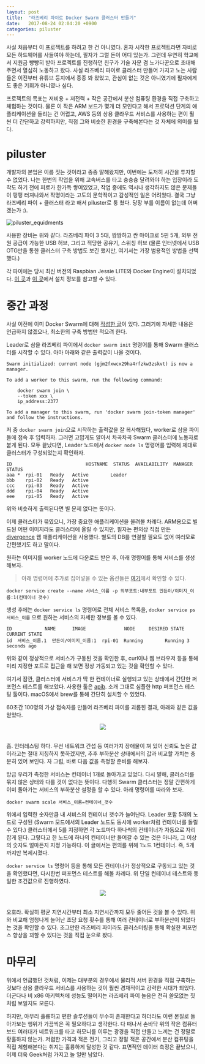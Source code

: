 ```yaml
---
layout: post
title:  "라즈베리 파이로 Docker Swarm 클러스터 만들기"
date:   2017-08-24 02:04:20 +0900
categories: piluster
---
```


사실 처음부터 이 프로젝트를 하려고 한 건 아니였다. 혼자 시작한 프로젝트라면 자비로 모든 하드웨어를 사들여야 하는데, 필자가 그럴 돈이 어디 있는가. 그런데 우연히 학교에서 지원금 빵빵히 받아 프로젝트를 진행하던 친구가 기술 자문 겸 노가다꾼으로 초대해 주면서 열심히 노동하고 왔다. 사실 라즈베리 파이로 클러스터 만들어 가지고 노는 사람들은 이전부터 유튜브 등지에서 종종 봐 왔었고, 관심이 없는 것은 아니였기에 필자에게도 좋은 기회가 아니였나 싶다.

프로젝트의 목표는 저비용 + 저전력 + 작은 공간에서 분산 컴퓨팅 환경을 직접 구축하고 체험하는 것이다. 물론 이 작은 ARM 보드가 몇개 더 모인다고 해서 프로덕션 단계의 애플리케이션을 돌리는 건 어렵고, AWS 등의 상용 클라우드 서비스를 사용하는 편이 훨씬 더 간단하고 강력하지만, 직접 그와 비슷한 환경을 구축해본다는 것 자체에 의미를 뒀다.

piluster
========================
개발자의 본업은 이름 짓는 것이라고 종종 말해왔지만, 이번에는 도저히 시간을 투자할 수 없었다. 나는 한번의 작업을 위해 고속버스를 타고 슝슝슝 달려와야 하는 입장이라 도착도 하기 전에 피로가 한가득 쌓여있었고, 작업 중에도 역시나 생각하지도 않은 문제들이 펑펑 터져나와서 작명이라는 고도의 문학적이고 감성적인 일은 어려웠다. 결국 그냥 라즈베리 파이 + 클러스터 라고 해서 piluster로 퉁 쳤다. 당장 부를 이름이 없는데 어쩌겠는가 :).

![piluster_equidments](/_images/piluster_equidments.JPG)

사용한 장비는 위와 같다. 라즈베리 파이 3 5대, 짱짱하고 싼 마이크로 5핀 5개, 외부 전원 공급이 가능한 USB 허브, 그리고 적당한 공유기, 스위칭 허브 (물론 인터넷에서 USB OTG만을 통한 클러스터 구축 방법도 보긴 했지만, 여기서는 가장 범용적인 방법을 선택했다.)

각 파이에는 당시 최신 버전의 Raspbian Jessie LITE와 Docker Engine이 설치되었다. [이 곳](https://www.raspberrypi.org/downloads/raspbian/)과 [이 곳](https://www.raspberrypi.org/blog/docker-comes-to-raspberry-pi/)에서 설치 정보를 참고할 수 있다.

중간 과정
========================

사실 이전에 이미 Docker Swarm에 대해 [작성한 글](https://kycfeel.github.io/2017/03/27/Docker-Swarm으로-고래엮기/)이 있다. 그러기에 자세한 내용은 언급하지 않겠으나, 최소한의 구축 방법만 적으려 한다.

Leader로 삼을 라즈베리 파이에서 `docker swarm init` 명령어를 통해 Swarm 클러스터를 시작할 수 있다. 아마 아래와 같은 출력값이 나올 것이다.

```
Swarm initialized: current node (gjm2fxwcx29ha4rfzkw3zskvt) is now a manager.

To add a worker to this swarm, run the following command:

    docker swarm join \
    --token xxx \
    ip_address:2377

To add a manager to this swarm, run 'docker swarm join-token manager' and follow the instructions.
```

저 중 `docker swarm join`으로 시작하는 출력값을 잘 복사해뒀다, worker로 삼을 파이들에 접속 후 입력하자. 그러면 고맙게도 알아서 차곡차곡 Swarm 클러스터에 노동자로 붙게 된다. 모두 끝났다면, Leader 노드에서 `docker node ls` 명령어를 입력해 제대로 클러스터가 구성되었는지 확인하자.

```
ID                           HOSTNAME  STATUS  AVAILABILITY  MANAGER STATUS
aaa *  rpi-01   Ready   Active        Leader
bbb    rpi-02   Ready   Active
ccc    rpi-03   Ready   Active
ddd    rpi-04   Ready   Active
eee    rpi-05   Ready   Active
```

위와 비슷하게 출력된다면 별 문제 없다는 뜻이다.

이제 클러스터가 묶였으니, 가장 중요한 애플리케이션을 올려볼 차례다. ARM용으로 빌드된 어떤 이미지라도 클러스터에 올릴 수 있지만, 필자는 편의상 직접 만든 [divergence](https://kycfeel.github.io/2017/05/24/내-자리비움을-발산하라) 웹 애플리케이션을 사용했다. 별도의 DB를 연결할 필요도 없어 여러모로 간편했기도 하고 말이다.

원하는 이미지를 worker 노드에 다운로드 받은 후, 아래 명령어를 통해 서비스를 생성해보자.

> 아래 명령어에 추가로 집어넣을 수 있는 옵션들은 [여기](https://docs.docker.com/engine/reference/commandline/service_create/)에서 확인할 수 있다.

```
docker service create --name 서비스_이름 -p 외부포트:내부포트 만든이/이미지_이름:1(컨테이너 갯수)
```

생성 후에는 `docker service ls` 명령어로 전체 서비스 목록을, `docker service ps 서비스_이름` 으로 원하는 서비스의 자세한 정보를 볼 수 있다.

```
ID            NAME      IMAGE              NODE     DESIRED STATE  CURRENT STATE            
id  서비스_이름.1  만든이/이미지_이름:1  rpi-01  Running        Running 3 seconds ago
```

위와 같이 정상적으로 서비스가 구동된 것을 확인한 후, curl이나 웹 브라우저 등을 통해 미리 지정한 포트로 접근을 해 보면 정상 가동되고 있는 것을 확인할 수 있다.

여기서 잠깐, 클러스터에 서비스가 딱 한 컨테이너로 실행되고 있는 상태에서 간단한 퍼포먼스 테스트를 해보았다. 사용한 툴은 [apib](https://github.com/apigee/apib). 소개 그대로 심플한 http 퍼포먼스 테스팅 툴이다. macOS에서 brew를 통해 간단히 설치할 수 있었다.

60초간 100명의 가상 접속자를 만들어 라즈베리 파이를 괴롭힌 결과, 아래와 같은 값을 얻었다.

<div align="center"><img src="https://github.com/kycfeel/kycfeel.github.io/blob/master/_images/single_node_rpi.png?raw=true"/></div><br>

흠. 인터레스팅 하다. 무선 네트워크 간섭 등 여러가지 장애물이 껴 있어 신뢰도 높은 값이라고는 절대 지칭하지 못하겠지만, 추후 부하분산 상태에서의 값과 비교할 가치는 충분히 있어 보인다. 자 그럼, 바로 다음 값을 측정할 준비를 해보자.

방금 우리가 측정한 서비스는 컨테이너 1개로 돌아가고 있었다. 다시 말해, 클러스터를 묶지 않은 상태와 다를 것이 없다는 뜻이다. 다행히 Swarm 클러스터는 정말 간편하게 이미 돌아가는 서비스의 부하분산 설정을 할 수 있다. 아래 명령어를 따라와 보자.

```
docker swarm scale 서비스_이름=컨테이너_갯수
```

위에서 입력한 숫자만큼 내 서비스의 컨테이너 갯수가 늘어난다. Leader 포함 5개의 노드로 구성된 (Swarm 모드에서의 Leader 노드도 동시에 worker처럼 컨테이너를 돌릴 수 있다.) 클러스터에서 5를 지정하면 각 노드마다 하나씩의 컨테이너가 자동으로 자리잡게 된다. 그렇다고 한 노드에 하나의 컨테이너만 들어갈 수 있는 것은 아니라, 그 이상의 숫자도 얼마든지 지정 가능하다. 이 글에서는 편의를 위해 1노드 1컨테이너. 즉, 5개까지만 복제시켰다.

`docker service ls` 명령어 등을 통해 모든 컨테이너가 정상적으로 구동되고 있는 것을 확인했다면, 다시한번 퍼포먼스 테스트를 해볼 차례다. 위 단일 컨테이너 테스트와 동일한 조건값으로 진행하였다.

<div align="center"><img src="https://github.com/kycfeel/kycfeel.github.io/blob/master/_images/multi_node_rpi.png?raw=true"/></div><br>

오호라. 확실히 평균 지연시간부터 최소 지연시간까지 모두 줄어든 것을 볼 수 있다. 위와 비교해 엄청나게 늘어난 초당 요청 횟수를 통해 여러 컨테이너로 부하분산이 되었다는 것을 확인할 수 있다. 조그만한 라즈베리 파이라도 클러스터링을 통해 확실한 퍼포먼스 향상을 꾀할 수 있다는 것을 직접 눈으로 봤다.

마무리
========================

위에서 언급했던 것처럼, 이제는 대부분의 경우에서 물리적 서버 환경을 직접 구축하는 것보다 상용 클라우드 서비스를 사용하는 것이 훨씬 경재적이고 강력한 시대가 되었다. 더군다나 비 x86 아키텍처에 성능도 떨어지는 라즈베리 파이 놀음은 전혀 쓸모없는 짓처럼 보일지도 모른다.

하지만, 아무리 훌륭하고 편한 솔루션들이 무수히 존재한다고 하더라도 이런 본질로 돌아가보는 행위가 가끔씩은 꼭 필요하다고 생각한다. 다 떠나서 손바닥 위의 작은 컴퓨터 보드 여러대가 네트워크를 타고 하모니를 이루는 광경을 직접 만들고 느끼는 건 정말로 황홀하지 않는가. 저렴한 가격과 적은 전기, 그리고 정말 적은 공간에서 분산 컴퓨팅을 직접 체험해본다는 취지는 훌륭하게 달성한 것 같다. 표면적인 데이터 측정은 끝났으니, 이제 더욱 Geek처럼 가지고 놀 일만 남았다.
